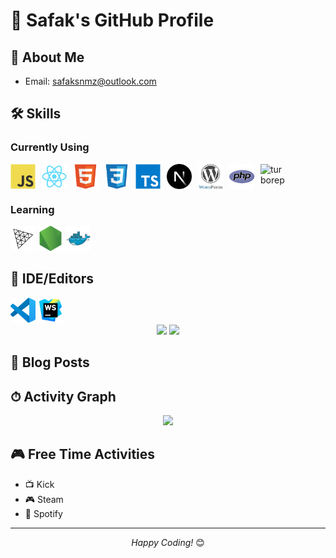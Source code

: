 # 👋 Safak's GitHub Profile

## 📝 About Me
- Email: safaksnmz@outlook.com

## 🛠️ Skills

### Currently Using
<div align="left" style="display: flex; gap: 10px;">
  <img src="https://raw.githubusercontent.com/devicons/devicon/master/icons/javascript/javascript-original.svg" alt="javascript" width="40" height="40"/>
  <img src="https://raw.githubusercontent.com/devicons/devicon/master/icons/react/react-original.svg" alt="react" width="40" height="40"/>
  <img src="https://raw.githubusercontent.com/devicons/devicon/master/icons/html5/html5-original.svg" alt="html5" width="40" height="40"/>
  <img src="https://raw.githubusercontent.com/devicons/devicon/master/icons/css3/css3-original.svg" alt="css3" width="40" height="40"/>
  <img src="https://raw.githubusercontent.com/devicons/devicon/master/icons/typescript/typescript-original.svg" alt="typescript" width="40" height="40"/>
  <img src="https://raw.githubusercontent.com/devicons/devicon/master/icons/nextjs/nextjs-original.svg" alt="nextjs" width="40" height="40"/>
  <img src="https://raw.githubusercontent.com/devicons/devicon/master/icons/wordpress/wordpress-original.svg" alt="wordpress" width="40" height="40"/>
  <img src="https://raw.githubusercontent.com/devicons/devicon/master/icons/php/php-original.svg" alt="php" width="40" height="40"/>
<img src="./turbo_repo_icon.svg" alt="turborepo" width="40" height="40"/>
</div>

### Learning
<div align="left">
  <img src="https://raw.githubusercontent.com/devicons/devicon/master/icons/threejs/threejs-original.svg" alt="threejs" width="40" height="40"/>
  <img src="https://raw.githubusercontent.com/devicons/devicon/master/icons/nodejs/nodejs-original.svg" alt="nodejs" width="40" height="40"/>
  <img src="https://raw.githubusercontent.com/devicons/devicon/master/icons/docker/docker-original.svg" alt="docker" width="40" height="40"/>
</div>

## 🔧 IDE/Editors
<div align="left">
  <img src="https://raw.githubusercontent.com/devicons/devicon/master/icons/vscode/vscode-original.svg" alt="vscode" width="40" height="40"/>
  <img src="https://raw.githubusercontent.com/devicons/devicon/master/icons/webstorm/webstorm-original.svg" alt="webstorm" width="40" height="40"/>
</div>

<div align="center">
  <img height="180em" src="https://github-readme-stats.vercel.app/api?username=safaksonmez&show_icons=true&theme=radical&include_all_commits=true&count_private=true"/>
  <img height="180em" src="https://github-readme-stats.vercel.app/api/top-langs/?username=safaksonmez&layout=compact&langs_count=7&theme=radical"/>
</div>

## 📝 Blog Posts
<!-- BLOG-POST-LIST:START -->
<!-- Your blog posts will appear here -->
<!-- BLOG-POST-LIST:END -->

## ⏱ Activity Graph
<div align="center">
  <img src="https://activity-graph.herokuapp.com/graph?username=safaksonmez&theme=react-dark"/>
</div>

## 🎮 Free Time Activities
- 📺 Kick
- 🎮 Steam
- 🎵 Spotify

---
<div align="center">
  <i>Happy Coding!</i> 😊
</div>
